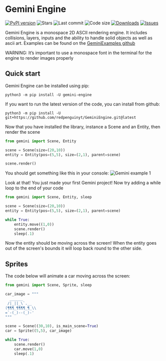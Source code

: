 # Gemini Engine

[![PyPI version](https://img.shields.io/pypi/v/gemini-engine?logo=pypi)](https://pypi.org/project/gemini-engine)
![Stars](https://img.shields.io/github/stars/redpenguinyt/GeminiEngine?color=yellow) ![Last commit](https://img.shields.io/github/last-commit/redpenguinyt/geminiengine) ![Code size](https://img.shields.io/github/languages/code-size/redpenguinyt/GeminiEngine) [![Downloads](https://img.shields.io/pypi/dm/gemini-engine)](https://pypi.org/project/gemini-engine) [![Issues](https://img.shields.io/github/issues/redpenguinyt/geminiengine)](https://github.com/redpenguinyt/GeminiEngine/issues)

Gemini Engine is a monospace 2D ASCII rendering engine. It includes collisions, layers, inputs and the ability to handle solid objects as well as ascii art. Examples can be found on the [GeminiExamples github](https://github.com/redpenguinyt/GeminiExamples)

WARNING: It’s important to use a monospace font in the terminal for the engine to render images properly

## Quick start

Gemini Engine can be installed using pip:

```
python3 -m pip install -U gemini-engine
```

If you want to run the latest version of the code, you can install from github:

```
python3 -m pip install -U git+https://github.com/redpenguinyt/GeminiEngine.git@latest
```

Now that you have installed the library, instance a Scene and an Entity, then render the scene

```py
from gemini import Scene, Entity

scene = Scene(size=(20,10))
entity = Entity(pos=(5,5), size=(2,1), parent=scene)

scene.render()
```

You should get something like this in your console:
![Gemini example 1](https://i.imgur.com/57daGVq.png)

Look at that! You just made your first Gemini project! Now try adding a while loop to the end of your code
```py
from gemini import Scene, Entity, sleep

scene = Scene(size=(20,10))
entity = Entity(pos=(5,5), size=(2,1), parent=scene)

while True:
	entity.move((1,0))
	scene.render()
	sleep(.1)
```

Now the entity should be moving across the screen! When the entity goes out of the screen's bounds it will loop back round to the other side.

## Sprites

The code below will animate a car moving across the screen:
```py
from gemini import Scene, Sprite, sleep

car_image = """
  ______
 /|_||_\`.__
(¶¶¶_¶¶¶¶_¶_\\
=`-(_)--(_)-'
"""

scene = Scene((30,10), is_main_scene=True)
car = Sprite((5,5), car_image)

while True:
	scene.render()
	car.move(1,0)
	sleep(.1)
```